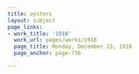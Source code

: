 ```yaml
---
title: oysters
layout: subject
page_links:
- work_title: '1918'
  work_url: pages/works/1918
  page_title: Monday, December 23, 1918
  page_anchor: page-736

---
```

